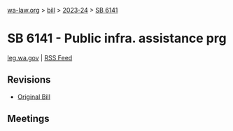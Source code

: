 [wa-law.org](/) > [bill](/bill/) > [2023-24](/bill/2023-24/) > [SB 6141](/bill/2023-24/sb/6141/)

# SB 6141 - Public infra. assistance prg
[leg.wa.gov](https://app.leg.wa.gov/billsummary?BillNumber=6141&Year=2023&Initiative=false) | [RSS Feed](./rss.xml)

## Revisions
* [Original Bill](1/)

## Meetings